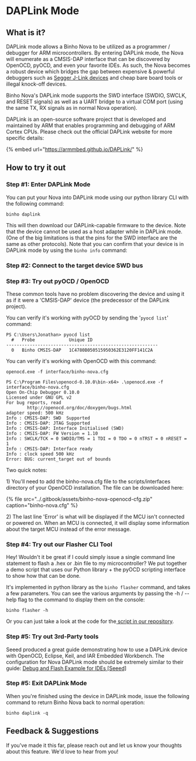 # DAPLink Mode

## What is it?

DAPLink mode allows a Binho Nova to be utilized as a programmer / debugger for ARM microcontrollers. By entering DAPLink mode, the Nova will enumerate as a CMSIS-DAP interface that can be discovered by OpenOCD, pyOCD, and even your favorite IDEs. As such, the Nova becomes a robust device which bridges the gap between expensive & powerful debuggers such as [Segger J-Link devices](https://www.segger.com/products/debug-probes/j-link/) and cheap bare board tools or illegal knock-off devices.

Binho Nova's DAPLink mode supports the SWD interface \(SWDIO, SWCLK, and RESET signals\) as well as a UART bridge to a virtual COM port \(using the same TX, RX signals as in normal Nova operation\).

DAPLink is an open-source software project that is developed and maintained by ARM that enables programming and debugging of ARM Cortex CPUs. Please check out the official DAPLink website for more specific details:

{% embed url="https://armmbed.github.io/DAPLink/" %}

## How to try it out

### Step \#1: Enter DAPLink Mode

You can put your Nova into DAPLink mode using our python library CLI with the following command:

```text
binho daplink
```

This will then download our DAPLink-capable firmware to the device. Note that the device cannot be used as a host adapter while in DAPLink mode. \(One of the big limitations is that the pins for the SWD interface are the same as other protocols\).  Note that you can confirm that your device is in DAPLink mode by using the `binho info` command:



### Step \#2: Connect to the target device SWD bus



### Step \#3: Try out pyOCD / OpenOCD

These common tools have no problem discovering the device and using it as if it were a 'CMSIS-DAP' device \(the predecessor of the DAPLink project\). 

You can verify it's working with pyOCD by sending the '`pyocd list`' command:

```text
PS C:\Users\Jonathan> pyocd list
  #   Probe             Unique ID
----------------------------------------------------------
  0   Binho CMSIS-DAP   1C4780B050515950362E3120FF141C2A
```

You can verify it's working with OpenOCD with this command:

```text
openocd.exe -f interface/binho-nova.cfg
```

```text
PS C:\Program Files\openocd-0.10.0\bin-x64> .\openocd.exe -f interface/binho-nova.cfg
Open On-Chip Debugger 0.10.0
Licensed under GNU GPL v2
For bug reports, read
        http://openocd.org/doc/doxygen/bugs.html
adapter speed: 500 kHz
Info : CMSIS-DAP: SWD  Supported
Info : CMSIS-DAP: JTAG Supported
Info : CMSIS-DAP: Interface Initialised (SWD)
Info : CMSIS-DAP: FW Version = 1.10
Info : SWCLK/TCK = 0 SWDIO/TMS = 1 TDI = 0 TDO = 0 nTRST = 0 nRESET = 1
Info : CMSIS-DAP: Interface ready
Info : clock speed 500 kHz
Error: BUG: current_target out of bounds
```

Two quick notes:

1\) You'll need to add the binho-nova.cfg file to the scripts/interfaces directory of your OpenOCD installation. The file can be downloaded here:

{% file src="../.gitbook/assets/binho-nova-openocd-cfg.zip" caption="binho-nova.cfg" %}

2\) The last line 'Error' is what will be displayed if the MCU isn't connected or powered on. When an MCU is connected, it will display some information about the target MCU instead of the error message.

### Step \#4: Try out our Flasher CLI Tool

Hey! Wouldn't it be great if I could simply issue a single command line statement to flash a .hex or .bin file to my microcontroller? We put together a demo script that uses our Python library + the pyOCD scripting interface to show how that can be done.

It's implemented in python library as the `binho flasher` command, and takes a few parameters. You can see the various arguments by passing the -h / --help flag to the command to display them on the console:

```text
binho flasher -h
```

Or you can just take a look at the code for the[ script in our repository](https://github.com/binhollc/binho-python-package/blob/main/binho/commands/binho_flasher.py).

### Step \#5: Try out 3rd-Party tools

Seeed produced a great guide demonstrating how to use a DAPLink device with OpenOCD, Eclipse, Keil, and IAR Embedded Workbench. The configuration for Nova DAPLink mode should be extremely similar to their guide: [Debug and Flash Example for IDEs \[Seeed\]](https://wiki.seeedstudio.com/Arduino-DAPLink/#debug-and-flash-example-for-ides)

### Step \#5: Exit DAPLink Mode

When you're finished using the device in DAPLink mode, issue the following command to return Binho Nova back to normal operation:

```text
binho daplink -q
```

## Feedback & Suggestions 

If you've made it this far, please reach out and let us know your thoughts about this feature. We'd love to hear from you!


